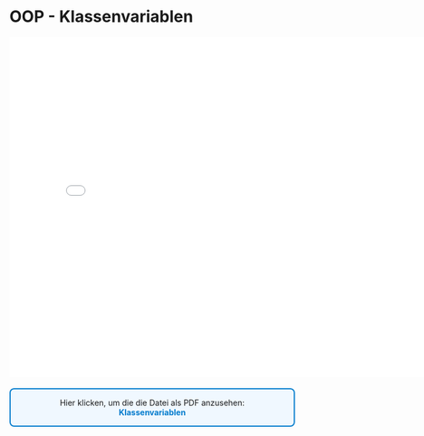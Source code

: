 # OOP - Klassenvariablen
<p>
<iframe src="../_static/pdfs/t06_klassenvariablen.pdf" width="800" height="600" style="border: none;"></iframe>
</p>

<div style="border: 2px solid #007ACC; padding: 15px; border-radius: 8px; background-color: #F0F8FF; margin: 20px 0;">

<p style="text-align: center; margin: 0;">
    Hier klicken, um die die Datei als PDF anzusehen:
    <br>
     <a href="../_static/pdfs/t06_klassenvariablen.pdf" 
           target="_blank" 
           rel="noopener noreferrer" 
           style="color: #007ACC; font-weight: bold; text-decoration: none;">
            Klassenvariablen
        </a>
    </p>
</div>